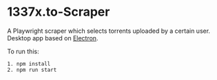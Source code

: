# 1337x.to-Scraper
A Playwright scraper which selects torrents uploaded by a certain user. Desktop app based on [Electron](https://electronjs.org/).

To run this:
```
1. npm install
2. npm run start
```
